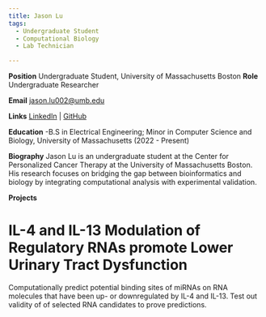 ```yaml
---
title: Jason Lu
tags:
  - Undergraduate Student
  - Computational Biology
  - Lab Technician

---
```


**Position** Undergraduate Student, University of Massachusetts Boston
**Role** Undergraduate Researcher

**Email**
[jason.lu002@umb.edu](mailto:jason.lu002@umb.edu)

**Links**
[LinkedIn](www.linkedin.com/in/jasonlu03) | 
[GitHub](https://github.com/JaLuLus)

**Education**
-B.S in Electrical Engineering; Minor in Computer Science and Biology, University of Massachusetts (2022 - Present) 

**Biography**
Jason Lu is an undergraduate student at the Center for Personalized Cancer Therapy at the University of Massachusetts Boston. His research focuses on bridging the gap between bioinformatics and biology by integrating computational analysis with experimental validation.


**Projects**
# IL-4 and IL-13 Modulation of Regulatory RNAs promote Lower Urinary Tract Dysfunction
Computationally predict potential binding sites of miRNAs on RNA molecules that have been up- or downregulated by IL-4 and IL-13.
Test out validity of of selected RNA candidates to prove predictions.
